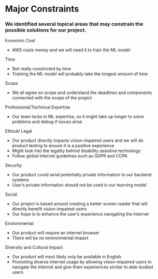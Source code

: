 # Major Constraints
### We identified several topical areas that may constrain the possible solutions for our project.

Economic Cost
- AWS costs money and we will need it to train the ML model  

Time
- Not really constricted by time
- Training the ML model will probably take the longest amount of time  

Scope
- We all agree on scope and understand the deadlines and components connected with the scope of the project  

Professional/Technical Expertise
- Our team lacks in ML expertise, so it might take up longer to solve problems and debug if issues arise  

Ethical/ Legal
- Our product directly impacts vision-impaired users and we will do product testing to ensure it is a positive experience
- Might look into the legality behind disability assistive technology
- Follow global internet guidelines such as GDPR and CCPA  

Security
- Our product could send potentially private information to our backend systems
- User’s private information should not be used in our learning model  

Social
- Our project is based around creating a better screen reader that will directly benefit vision-impaired users
- Our hope is to enhance the user’s experience navigating the internet  

Environmental
- Our product will require an internet browser
- There will be no environmental impact  

Diversity and Cultural Impact
- Our product will most likely only be available in English
- Promoting diverse internet usage by allowing vision-impaired users to navigate the internet and give them experiences similar to able-bodied users
